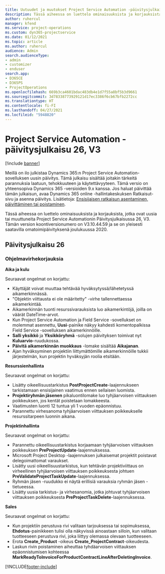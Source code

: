 ```yaml
---
title: Uutuudet ja muutokset Project Service Automation -päivitysjulkaisussa 26, V3
description: Tässä aiheessa on luettelo ominaisuuksista ja korjauksista, jotka ovat käytettävissä Project Service Automation -päivitysjulkaisussa 26, V3.
author: ruhercul
manager: kfend
ms.service: project-operations
ms.custom: dyn365-projectservice
ms.date: 01/12/2021
ms.topic: article
ms.author: ruhercul
audience: Admin
search.audienceType:
- admin
- customizer
- enduser
search.app:
- D365CE
- D365PS
- ProjectOperations
ms.openlocfilehash: 669b3ca4601bdac483db4e1d7f55a8bf5b3d9661
ms.sourcegitcommit: 3d78338773929121d17ec3386f6cb67bfb2272cc
ms.translationtype: HT
ms.contentlocale: fi-FI
ms.lasthandoff: 04/27/2021
ms.locfileid: "5948820"
---
```

# <a name="project-service-automation-update-release-26-v3"></a>Project Service Automation -päivitysjulkaisu 26, V3

[!include [banner](../includes/psa-now-project-operations.md)]

Meillä on ilo julkistaa Dynamics 365:n Project Service Automation-sovelluksen uusin päivitys. Tämä julkaisu sisältää joitakin tärkeitä parannuksia laatuun, tehokkuuteen ja käytettävyyteen. Tämä versio on yhteensopiva Dynamics 365 -versioiden 9.x kanssa. Jos haluat päivittää tämän julkaisun, avaa Dynamics 365 online -hallintakeskuksen Ratkaisut-sivu ja asenna päivitys. Lisätietoja: [Ensisijaisen ratkaisun asentaminen, päivittäminen tai poistaminen](/power-platform/admin/install-remove-preferred-solution).

Tässä aiheessa on luettelo ominaisuuksista ja korjauksista, jotka ovat uusia tai muuttuneita Project Service Automationin Päivitysjulkaisussa 26, V3. Tämän version koontiversionumero on V3.10.44.59 ja se on yleisesti saatavilla omatoimipäivityksenä joulukuussa 2020.

## <a name="update-release-26"></a>Päivitysjulkaisu 26

### <a name="bug-fixes"></a>Ohjelmavirhekorjauksia

**Aika ja kulu**

Seuraavat ongelmat on korjattu:

- Käyttäjät voivat muuttaa tehtävää hyväksytyssä/lähetetyssä aikamerkinnässä.
- "Objektin viittausta ei ole määritetty" -virhe tallennettaessa aikamerkintää.
- Aikamerkinnän tuonti resurssivarauksista luo aikamerkintöjä, joilla on väärät DateTime-arvot.
- Kun Project Service Automation ja Field Service -sovellukset on molemmat asennettu, **Uusi**-painike näkyy kahdesti komentopalkissa Field Service -sovelluksen aikamerkinnöille.
- **Salli yksikkö** ja **Yksikköryhmä** -solujen päivityksen toimivat nyt **Kuluarvio**-ruudukossa.
- **Päivitä aikamerkinnän muokkaus** -lomake sisältää **Aikajanan**.
- Ajan hyväksyminen projektiin liittymättömille aikamerkinnöille tukkii järjestelmän, kun projektin hyväksyjän roolia etsitään.

**Resurssienhallinta**

Seuraavat ongelmat on korjattu:

- Lisätty oikeellisuustarkistus **PostProjectCreate**-laajennukseen tarkistamaan ensisijainen vaatimus ennen sellaisen luomista.
- **Projektiryhmän jäsenen** pikaluontilomake luo tyhjäarvoisen viittauksen poikkeuksen, jos kentät poistetaan lomakkeesta.
- Vaatimusten luonti 12 tuntua yli 1 vuoden epäonnistuu.
- Parannettu virhesanoma tyhjäarvoisen viittauksen poikkeukselle resurssitarpeen luonnin aikana.

**Projektinhallinta**

Seuraavat ongelmat on korjattu:

- Parannettu oikeellisuustarkistus korjaamaan tyhjäarvoisen viittauksen poikkeuksen **PreProjectUpdate**-laajennuksessa.
- Microsoft Project Desktop -laajennuksen julkaisemat projektit poistavat delegoimattomat varaukset.
- Lisätty uusi oikeellisuustarkistus, kun tehtävän projektiviittaus on virheellinen tyhjäarvoisen viittauksen poikkeuksesta johtuen **PreValidateProjectTaskUpdate**-laajennuksessa.
- Ryhmän jäsen -ruudukko ei näytä erillisiä varauksia ryhmän jäsen -tietueessa.
- Lisätty uusia tarkistus- ja virhesanomia, jotka johtuvat tyhjäarvoisen viittauksen poikkeuksesta **PreProjectTaskDelete**-laajennuksessa.

**Sales**

Seuraavat ongelmat on korjattu:

- Kun projektiin perustuva rivi valitaan tarjouksessa tai sopimuksessa, **Ehdotus**-painikkeen tulisi olla näkyvissä ainoastaan silloin, kun valitaan tuotteeseen perustuva rivi, joka liittyy olemassa olevaan tuotteeseen.
- Erota **Create_Product** -oikeus **Create_ProjectContract**-oikeudesta.
- Laskun rivin poistaminen aiheuttaa tyhdäarvoisen viittauksen epäonnistumisen kohteessa **MarkReadyToInvoiceForProductContractLineAfterDeletingInvoice**.


[!INCLUDE[footer-include](../includes/footer-banner.md)]